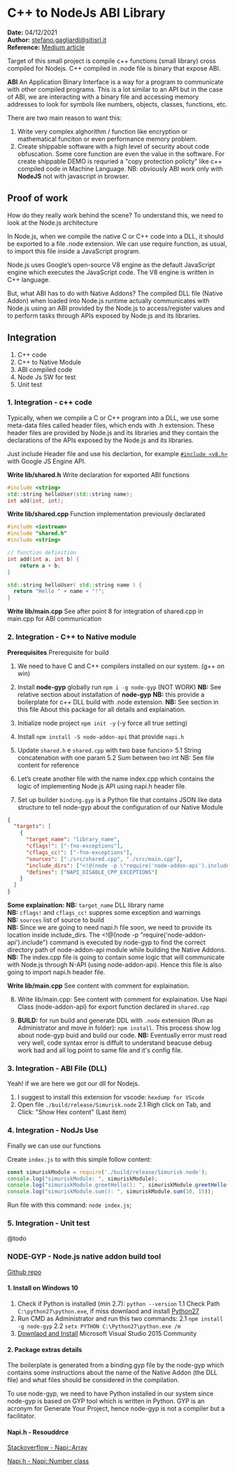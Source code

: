 # C++ to NodeJs ABI Library

**Date:** 04/12/2021  
**Author:** stefano.gagliardi@sitisrl.it  
**Reference:** [Medium article](https://medium.com/jspoint/a-simple-guide-to-load-c-c-code-into-node-js-javascript-applications-3fcccf54fd32)

Target of this small project is compile c++ functions (small library) cross
compiled for Nodejs. C++ compiled in .node file is binary that expose ABI.

**ABI**
An Application Binary Interface is a way for a program to communicate with other compiled programs. This is a lot similar to an API but in the case of ABI, we are interacting with a binary file and accessing memory addresses to look for symbols like numbers, objects, classes, functions, etc.

There are two main reason to want this:

1. Write very complex alghorithm / function like encryption or mathematical funciton or even performance memory problem.
2. Create shippable software with a high level of security about code obfuscation. Some core function are even the value in the software.
   For create shippable DEMO is requried a "copy protection policty" like c++ compiled code in Machine Language.
   NB: obviously ABI work only with **NodeJS** not with javascript in browser.

## Proof of work

How do they really work behind the scene? To understand this, we need to look at the Node.js architecture

In Node.js, when we compile the native C or C++ code into a DLL, it should be exported to a file .node extension. We can use require function, as usual, to import this file inside a JavaScript program.

Node.js uses Google’s open-source V8 engine as the default JavaScript engine which executes the JavaScript code. The V8 engine is written in C++ language.

But, what ABI has to do with Native Addons? The compiled DLL file (Native Addon) when loaded into Node.js runtime actually communicates with Node.js using an ABI provided by the Node.js to access/register values and to perform tasks through APIs exposed by Node.js and its libraries.

## Integration

1. C++ code
2. C++ to Native Module
3. ABI compiled code
4. Node Js SW for test
5. Unit test

### 1. Integration - c++ code

Typically, when we compile a C or C++ program into a DLL, we use some meta-data files called header files, which ends with .h extension.
These header files are provided by Node.js and its libraries and they contain the declarations of the APIs exposed by the Node.js and its libraries.

Just include Header file and use his declartion, for example [`#include <v8.h>`](https://github.com/nodejs/node/blob/master/deps/v8/include/v8.h) with Google JS Engine API.

**Write lib/shared.h**
Write declaration for exported ABI functions

```c++
#include <string>
std::string helloUser(std::string name);
int add(int, int);
```

**Write lib/shared.cpp**
Function implementation previously declarated

```c++
#include <iostream>
#include "shared.h"
#include <string>

// function definition
int add(int a, int b) {
    return a + b;
}

std::string helloUser( std::string name ) {
  return "Hello " + name + "!";
}
```

**Write lib/main.cpp**
See after point 8 for integration of shared.cpp in main.cpp for ABI communication

### 2. Integration - C++ to Native module

**Prerequisites**
Prerequisite for build

1. We need to have C and C++ compilers installed on our system. (g++ on win)

2. Install **node-gyp** globally run `npm i -g node-gyp` (NOT WORK)
   **NB:** See relative section about installation of **node-gyp**
   **NB:** this provide a boilerplate for c++ DLL build with .node extension.
   **NB:** See section in this file About this package for all details and explaination.

3. Initialize node project `npm init -y` (-y force all true setting)
4. Install `npm install -S node-addon-api` that provide `napi.h`
5. Update `shared.h` e `shared.cpp` with two base funcion>
   5.1 String concatenation with one param
   5.2 Sum between two int
   NB: See file content for reference
6. Let’s create another file with the name index.cpp which contains the logic of implementing Node.js API using napi.h header file.
7. Set up builder `binding.gyp` is a Python file that contains JSON like data structure to tell node-gyp about the configuration of our Native Module

```json
{
  "targets": [
    {
      "target_name": "library_name",
      "cflags!": ["-fno-exceptions"],
      "cflags_cc!": ["-fno-exceptions"],
      "sources": ["./src/shared.cpp", "./src/main.cpp"],
      "include_dirs": ["<!@(node -p \"require('node-addon-api').include\")"],
      "defines": ["NAPI_DISABLE_CPP_EXCEPTIONS"]
    }
  ]
}
```

**Some explaination:**
**NB:** `target_name` DLL library name  
**NB:** `cflags!` and `cflags_cc!` suppres some exception and warnings  
**NB:** `sources` list of source to build  
**NB:** Since we are going to need napi.h file soon, we need to provide its location inside include_dirs. The <!@(node -p \"require('node-addon-api').include\") command is executed by node-gyp to find the correct directory path of node-addon-api module while building the Native Addons.  
**NB:** The index.cpp file is going to contain some logic that will communicate with Node.js through N-API (using node-addon-api). Hence this file is also going to import napi.h header file.

**Write lib/main.cpp**
See content with comment for explaination.

8. Write lib/main.cpp:
   See content with comment for explaination.
   Use Napi Class (node-addon-api) for export function declared in `shared.cpp`

9. **BUILD:** for run build and generate DDL with `.node` extension (Run as Administrator and move in folder): `npm install`.
   This process show log about node-gyp buid and build  our code.
   **NB:** Eventually error must read very well, code syntax error is diffult to understand beacuse debug work bad and all log point
           to same file and it's config file.

### 3. Integration - ABI File (DLL)
Yeah! if we are here we got our dll for Nodejs.
1. I suggest to install this extension for vscode: `hexdump for VScode`
2. Open file `./build/release/Simurisk.node`
   2.1 Righ click on Tab, and Click: "Show Hex content" (Last item)

### 4. Integration - NodJs Use
Finally we can use our functions

Create `index.js` to with this simple follow content:
```js
const simuriskModule = require('./build/release/Simurisk.node');
console.log("simuriskModule: ", simuriskModule);
console.log("simuriskModule.greetHello(): ", simuriskModule.greetHello(" SPOLA "));
console.log("simuriskModule.sum(): ", simuriskModule.sum(10, 15));
```

Run file with this command: `node index.js`;

### 5. Integration - Unit test

@todo

### NODE-GYP - Node.js native addon build tool

[Github repo](https://github.com/nodejs/node-gyp)

#### 1. Install on Windows 10

1. Check if Python is installed (min 2.7): `python --version`
   1.1 Check Path `C:\python27\python.exe`, if miss downlaod and install [Python27](https://www.python.org/ftp/python/2.7.3/python-2.7.3.amd64.msi)
2. Run CMD as Administrator and run this two commands:
  2.1 `npm install -g node-gyp`
  2.2 `setx PYTHON C:\Python27\python.exe /m`
3. [Downlaod and Install](https://go.microsoft.com/fwlink/?LinkId=532606&amp;clcid=0x409) Microsoft Visual Studio 2015 Community

#### 2. Package extras details

The boilerplate is generated from a binding.gyp file by the node-gyp which contains some instructions about the name of the Native Addon (the DLL file) and what files should be considered in the compilation.

To use node-gyp, we need to have Python installed in our system since node-gyp is based on GYP tool which is written in Python. GYP is an acronym for Generate Your Project, hence node-gyp is not a compiler but a facilitator.

#### Napi.h - Resouddrce



[Stackoverflow - Napi::Array](https://stackoverflow.com/questions/59788339/calling-a-c-function-from-node-js-using-n-api)

[Napi.h - Napi::Number class](https://github.com/nodejs/node-addon-api/blob/main/napi.h#L466)
